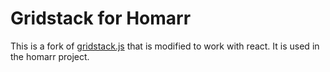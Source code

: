 # Gridstack for Homarr

This is a fork of [gridstack.js](https://github.com/gridstack/gridstack.js) that is modified to work with react. It is used in the homarr project.
